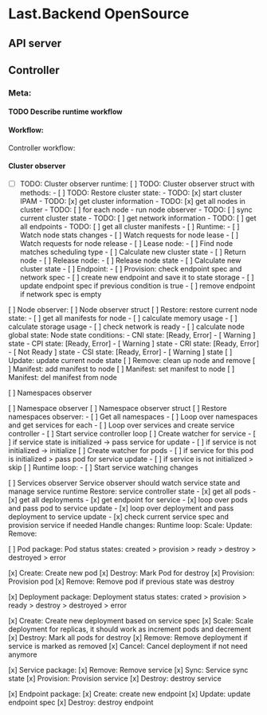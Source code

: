 # Last.Backend OpenSource

## API server

## Controller

### Meta:
#### TODO Describe runtime workflow

#### Workflow:
Controller workflow:

#### Cluster observer

- [ ] TODO: Cluster observer runtime:
  [ ] TODO: Cluster observer struct with methods:
      - [ ] TODO: Restore cluster state:
            - TODO: [x] start cluster IPAM
            - TODO: [x] get cluster information
            - TODO: [x] get all nodes in cluster
            - TODO: [ ] for each node - run node observer
            - TODO: [ ] sync current cluster state
            - TODO: [ ] get network information
            - TODO: [ ] get all endpoints
            - TODO: [ ] get all cluster manifests
      - [ ] Runtime:
            - [ ]  Watch node stats changes
            - [ ]  Watch requests for node lease
            - [ ]  Watch requests for node release
      - [ ] Lease node:
            - [ ]  Find node matches scheduling type
            - [ ]  Calculate new cluster state
            - [ ]  Return node
      - [ ] Release node:
            - [ ]  Release node state
            - [ ]  Calculate new cluster state
      - [ ] Endpoint:
            - [ ]  Provision: check endpoint spec and network spec
            - [ ]  create new endpoint and save it to state storage
            - [ ]  update endpoint spec if previous condition is true
            - [ ]  remove endpoint if network spec is empty


 [ ] Node observer:
  [ ] Node observer struct
  [ ] Restore: restore current node state:
        - [ ]  get all manifests for node
        - [ ]  calculate memory usage
        - [ ]  calculate storage usage
        - [ ]  check network is ready
        - [ ]  calculate node global state:
        Node state conditions:
          - CNI state: [Ready, Error] - [ Warning ] state
          - CPI state: [Ready, Error] - [ Warning ] state
          - CRI state: [Ready, Error] - [ Not Ready ] state
          - CSI state: [Ready, Error] - [ Warning ] state
  [ ] Update: update current node state
  [ ] Remove: clean up node and remove
  [ ] Manifest: add manifest to node
  [ ] Manifest: set manifest to node
  [ ] Manifest: del manifest from node

[ ] Namespaces observer

[ ] Namespace observer
  [ ] Namespace observer struct
  [ ] Restore namespaces observer:
     - [ ] Get all namespaces
     - [ ] Loop over namespaces and get services for each
     - [ ] Loop over services and create service controller
     - [ ] Start service controller loop
  [ ] Create watcher for service
     - [ ] if service state is initialized -> pass service for update
     - [ ] if service is not initialized -> initialize
  [ ] Create watcher for pods
     - [ ] if service for this pod is initialized > pass pod for service update
     - [ ] if service is not initialized > skip
  [ ] Runtime loop:
     - [ ] Start service watching changes

 [ ] Services observer
     Service observer should watch service state and manage service runtime
  Restore: service controller state
     - [x] get all pods
     - [x] get all deployments
     - [x] get endpoint for service
     - [x] loop over pods and pass pod to service update
     - [x] loop over deployment and pass deployment to service update
     - [x] check current service spec and provision service if needed
  Handle changes:
  Runtime loop:
  Scale:
  Update:
  Remove:


 [ ] Pod package:
 Pod status states:
 created > provision > ready > destroy > destroyed
                     > error 

  [x] Create: Create new pod
  [x] Destroy: Mark Pod for destroy
  [x] Provision: Provision pod
  [x] Remove: Remove pod if previous state was destroy

 [x] Deployment package:
 Deployment status states:
 crated > provision > ready > destroy > destroyed
                    > error

  [x] Create: Create new deployment based on service spec
  [x] Scale: Scale deployment for replicas, it should work as increment pods and decrement
  [x] Destroy: Mark all pods for destroy
  [x] Remove: Remove deployment if service is marked as removed
  [x] Cancel: Cancel deployment if not need anymore

 [x] Service package:
  [x] Remove: Remove service
  [x] Sync: Service sync state
  [x] Provision: Provision service
  [x] Destroy: destroy service

 [x] Endpoint package:
  [x] Create: create new endpoint
  [x] Update: update endpoint spec
  [x] Destroy: destroy endpoint

